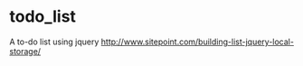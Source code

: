 todo_list
=========

A to-do list using jquery http://www.sitepoint.com/building-list-jquery-local-storage/
